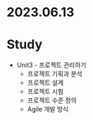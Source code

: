 # 2023.06.13

# Study
* Unit3 - 프로젝트 관리하기
  * 프로젝트 기획과 분석
  * 프로젝트 설계
  * 프로젝트 시험
  * 프로젝트 수준 정의
  * Agile 개발 방식
